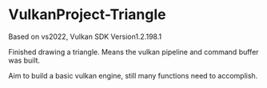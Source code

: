 # VulkanProject-Triangle

Based on vs2022, Vulkan SDK Version1.2.198.1

Finished drawing a triangle.
Means the vulkan pipeline and command buffer was built.

Aim to build a basic vulkan engine, still many functions need to accomplish.
